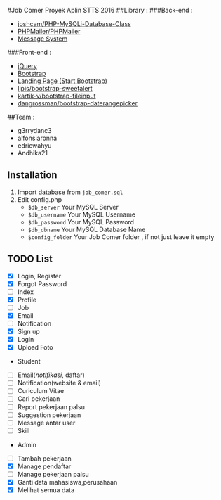 #Job Comer
Proyek Aplin STTS 2016
##Library :
###Back-end :
- [joshcam/PHP-MySQLi-Database-Class](https://github.com/joshcam/PHP-MySQLi-Database-Class)
- [PHPMailer/PHPMailer](https://github.com/PHPMailer/PHPMailer)
- [Message System](http://www.9lessons.info/2013/05/message-conversation-database-design.html)

###Front-end :
- [jQuery](https://jquery.com/)
- [Bootstrap](http://getbootstrap.com/)
- [Landing Page (Start Bootstrap)](https://startbootstrap.com/template-overviews/landing-page/)
- [lipis/bootstrap-sweetalert](https://lipis.github.io/bootstrap-sweetalert/)
- [kartik-v/bootstrap-fileinput](http://plugins.krajee.com/file-input)
- [dangrossman/bootstrap-daterangepicker](http://daterangepicker.com/)

##Team :
- g3rrydanc3
- alfonsiaronna
- edricwahyu
- Andhika21

## Installation
1. Import database from `job_comer.sql`
2. Edit config.php
	- `$db_server` Your MySQL Server
	- `$db_username` Your MySQL Username
	- `$db_password` Your MySQL Password
	- `$db_dbname` Your MySQL Database Name
	- `$config_folder` Your Job Comer folder , if not just leave it empty
  
## TODO List
- [X] Login, Register
- [X] Forgot Password
- [ ] Index
- [X] Profile
- [ ] Job
- [X] Email
- [ ] Notification
- [X] Sign up
- [X] Login
- [X] Upload Foto
- Student
- [ ] Email(_notifikasi_, daftar)
- [ ] Notification(website & email)
- [ ] Curiculum Vitae
- [ ] Cari pekerjaan
- [ ] Report pekerjaan palsu
- [ ] Suggestion pekerjaan
- [ ] Message antar user
- [ ] Skill
- Admin
- [ ] Tambah pekerjaan
- [X] Manage pendaftar
- [ ] Manage pekerjaan palsu
- [X] Ganti data mahasiswa,perusahaan
- [X] Melihat semua data
